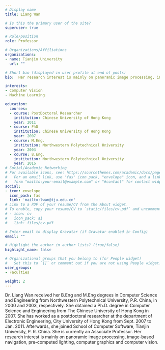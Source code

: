 ```yaml
---
# Display name
title: Liang Wan

# Is this the primary user of the site?
superuser: true

# Role/position
role: Professor

# Organizations/Affiliations
organizations:
- name: Tianjin University
  url: ""

# Short bio (displayed in user profile at end of posts)
bio:  Her research interest is mainly on panoramic image processing, image-based navigation, pre-computed lighting, computer graphics and computer vision.

interests:
- Computer Vision
- Machine Learning

education:
  courses:
  - course: PostDoctoral Researcher
    institution: Chinese University of Hong Kong
    year: 2011
  - course: PhD
    institution: Chinese University of Hong Kong
    year: 2007
  - course: M.Eng.
    institution: Northwestern Polytechnical University
    year: 2003
  - course: B.Eng.
    institution: Northwestern Polytechnical University
    year: 2016
# Social/Academic Networking
# For available icons, see: https://sourcethemes.com/academic/docs/page-builder/#icons
#   For an email link, use "fas" icon pack, "envelope" icon, and a link in the
#   form "mailto:your-email@example.com" or "#contact" for contact widget.
social:
- icon: envelope
  icon_pack: fas
  link: 'mailto:lwan@tju.edu.cn'
# Link to a PDF of your resume/CV from the About widget.
# To enable, copy your resume/CV to `static/files/cv.pdf` and uncomment the lines below.
# - icon: cv
#   icon_pack: ai
#   link: files/cv.pdf

# Enter email to display Gravatar (if Gravatar enabled in Config)
email: ""

# Highlight the author in author lists? (true/false)
highlight_name: false

# Organizational groups that you belong to (for People widget)
#   Set this to `[]` or comment out if you are not using People widget.
user_groups:
- Faculties

weight: 2
---
```


Dr. Liang Wan received her B.Eng and M.Eng degrees in Computer Science and Engineering from Northwestern Polytechnical University, P.R. China, in 2000 and 2003, respectively. She obtained a Ph.D. degree in Computer Science and Engineering from The Chinese University of Hong Kong in 2007. She has worked as a postdoctoral researcher at the department of Electronic Engineering, City University of Hong Kong from Sept. 2007 to  Jan. 2011. Afterwards, she joined School of Computer Software, Tianjin University, P. R. China. She is currently an Associate Professor. Her research interest is mainly on panoramic image processing, image-based navigation, pre-computed lighting, computer graphics and computer vision.